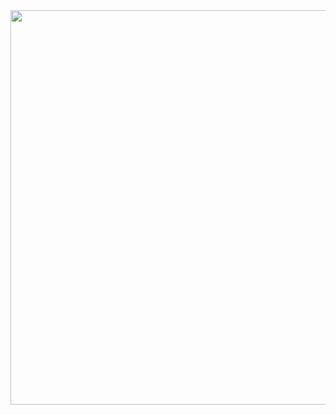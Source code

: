 <a href="https://www.telerik.com/kendo-react-ui/?utm_medium=referral&utm_source=npm&utm_campaign=kendo-ui-react-trial-npm-layout&utm_content=banner" target="_blank">
<img width="631" src="https://www.telerik.com/kendo-react-ui/npm-banner.svg">
</a>
